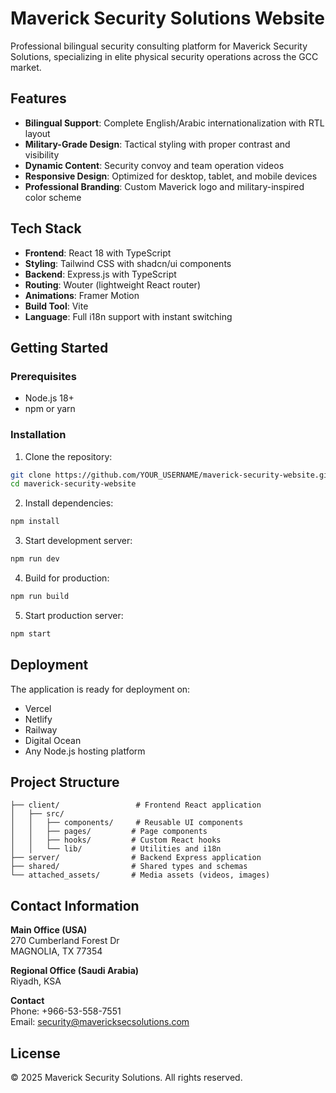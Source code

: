 # Maverick Security Solutions Website

Professional bilingual security consulting platform for Maverick Security Solutions, specializing in elite physical security operations across the GCC market.

## Features

- **Bilingual Support**: Complete English/Arabic internationalization with RTL layout
- **Military-Grade Design**: Tactical styling with proper contrast and visibility
- **Dynamic Content**: Security convoy and team operation videos
- **Responsive Design**: Optimized for desktop, tablet, and mobile devices
- **Professional Branding**: Custom Maverick logo and military-inspired color scheme

## Tech Stack

- **Frontend**: React 18 with TypeScript
- **Styling**: Tailwind CSS with shadcn/ui components
- **Backend**: Express.js with TypeScript
- **Routing**: Wouter (lightweight React router)
- **Animations**: Framer Motion
- **Build Tool**: Vite
- **Language**: Full i18n support with instant switching

## Getting Started

### Prerequisites
- Node.js 18+ 
- npm or yarn

### Installation

1. Clone the repository:
```bash
git clone https://github.com/YOUR_USERNAME/maverick-security-website.git
cd maverick-security-website
```

2. Install dependencies:
```bash
npm install
```

3. Start development server:
```bash
npm run dev
```

4. Build for production:
```bash
npm run build
```

5. Start production server:
```bash
npm start
```

## Deployment

The application is ready for deployment on:
- Vercel
- Netlify
- Railway
- Digital Ocean
- Any Node.js hosting platform

## Project Structure

```
├── client/                 # Frontend React application
│   ├── src/
│   │   ├── components/     # Reusable UI components
│   │   ├── pages/         # Page components
│   │   ├── hooks/         # Custom React hooks
│   │   └── lib/           # Utilities and i18n
├── server/                # Backend Express application
├── shared/                # Shared types and schemas
└── attached_assets/       # Media assets (videos, images)
```

## Contact Information

**Main Office (USA)**  
270 Cumberland Forest Dr  
MAGNOLIA, TX 77354

**Regional Office (Saudi Arabia)**  
Riyadh, KSA

**Contact**  
Phone: +966-53-558-7551  
Email: security@mavericksecsolutions.com

## License

© 2025 Maverick Security Solutions. All rights reserved.